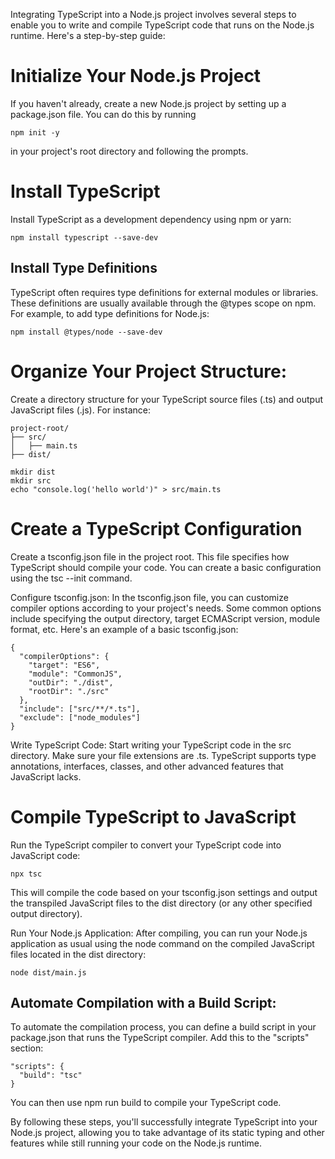 Integrating TypeScript into a Node.js project involves several steps to enable you to write and compile TypeScript code that runs on the Node.js runtime. Here's a step-by-step guide:

# Initialize Your Node.js Project
If you haven't already, create a new Node.js project by setting up a package.json file. You can do this by running 

```
npm init -y
```
in your project's root directory and following the prompts.

# Install TypeScript
Install TypeScript as a development dependency using npm or yarn:

```
npm install typescript --save-dev
```
## Install Type Definitions 
TypeScript often requires type definitions for external modules or libraries. These definitions are usually available through the @types scope on npm. For example, to add type definitions for Node.js:

```
npm install @types/node --save-dev
```

# Organize Your Project Structure:
Create a directory structure for your TypeScript source files (.ts) and output JavaScript files (.js). For instance:
```
project-root/
├── src/
│   ├── main.ts
├── dist/
```

```
mkdir dist
mkdir src
echo "console.log('hello world')" > src/main.ts
```

# Create a TypeScript Configuration
Create a tsconfig.json file in the project root. This file specifies how TypeScript should compile your code. You can create a basic configuration using the tsc --init command.

Configure tsconfig.json:
In the tsconfig.json file, you can customize compiler options according to your project's needs. Some common options include specifying the output directory, target ECMAScript version, module format, etc. Here's an example of a basic tsconfig.json:

```
{
  "compilerOptions": {
    "target": "ES6",
    "module": "CommonJS",
    "outDir": "./dist",
    "rootDir": "./src"
  },
  "include": ["src/**/*.ts"],
  "exclude": ["node_modules"]
}
```



Write TypeScript Code:
Start writing your TypeScript code in the src directory. Make sure your file extensions are .ts. TypeScript supports type annotations, interfaces, classes, and other advanced features that JavaScript lacks.

# Compile TypeScript to JavaScript
Run the TypeScript compiler to convert your TypeScript code into JavaScript code:

```
npx tsc
```

This will compile the code based on your tsconfig.json settings and output the transpiled JavaScript files to the dist directory (or any other specified output directory).

Run Your Node.js Application:
After compiling, you can run your Node.js application as usual using the node command on the compiled JavaScript files located in the dist directory:

```
node dist/main.js
```

## Automate Compilation with a Build Script:
To automate the compilation process, you can define a build script in your package.json that runs the TypeScript compiler. Add this to the "scripts" section:

```
"scripts": {
  "build": "tsc"
}
```

You can then use npm run build to compile your TypeScript code.


By following these steps, you'll successfully integrate TypeScript into your Node.js project, allowing you to take advantage of its static typing and other features while still running your code on the Node.js runtime.
